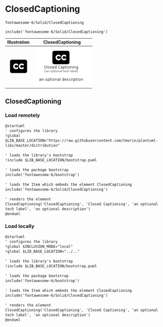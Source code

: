 # ClosedCaptioning


```text
fontawesome-6/Solid/ClosedCaptioning
```

```text
include('fontawesome-6/Solid/ClosedCaptioning')
```



| Illustration | ClosedCaptioning |
| :---: | :---: |
| ![illustration for Illustration](../../fontawesome-6/Solid/ClosedCaptioning.png) | ![illustration for ClosedCaptioning](../../fontawesome-6/Solid/ClosedCaptioning.Local.png) |




## ClosedCaptioning

### Load remotely
```plantuml
@startuml
' configures the library
!global $LIB_BASE_LOCATION="https://raw.githubusercontent.com/tmorin/plantuml-libs/master/distribution"

' loads the library's bootstrap
!include $LIB_BASE_LOCATION/bootstrap.puml

' loads the package bootstrap
include('fontawesome-6/bootstrap')

' loads the Item which embeds the element ClosedCaptioning
include('fontawesome-6/Solid/ClosedCaptioning')

' renders the element
ClosedCaptioning('ClosedCaptioning', 'Closed Captioning', 'an optional tech label', 'an optional description')
@enduml
```

### Load locally
```plantuml
@startuml
' configures the library
!global $INCLUSION_MODE="local"
!global $LIB_BASE_LOCATION="../.."

' loads the library's bootstrap
!include $LIB_BASE_LOCATION/bootstrap.puml

' loads the package bootstrap
include('fontawesome-6/bootstrap')

' loads the Item which embeds the element ClosedCaptioning
include('fontawesome-6/Solid/ClosedCaptioning')

' renders the element
ClosedCaptioning('ClosedCaptioning', 'Closed Captioning', 'an optional tech label', 'an optional description')
@enduml
```


